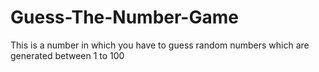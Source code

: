 # Guess-The-Number-Game
This is a number in which you have to guess random numbers which are generated between 1 to 100
